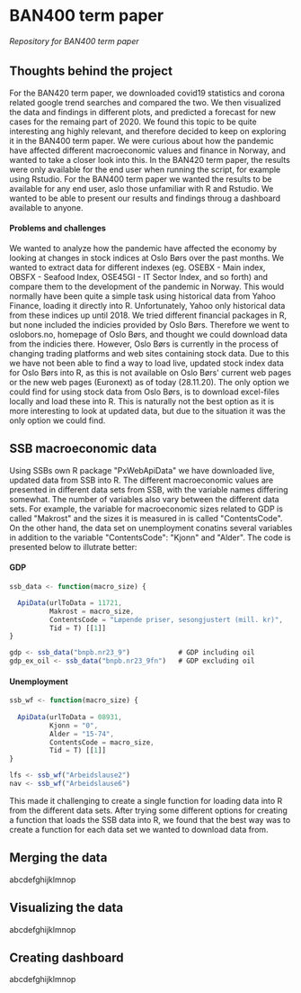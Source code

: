 # BAN400 term paper
###### Repository for BAN400 term paper 

## Thoughts behind the project
For the BAN420 term paper, we downloaded covid19 statistics and corona related google trend searches and compared the two. We then visualized the data and findings in different plots, and predicted a forecast for new cases for the remaing part of 2020. We found this topic to be quite interesting ang highly relevant, and therefore decided to keep on exploring it in the BAN400 term paper. We were curious about how the pandemic have affected different macroeconomic values and finance in Norway, and wanted to take a closer look into this. In the BAN420 term paper, the results were only available for the end user when running the script, for example using Rstudio. For the BAN400 term paper we wanted the results to be available for any end user, aslo those unfamiliar with R and Rstudio. We wanted to be able to present our results and findings throug a dashboard available to anyone. 

#### Problems and challenges
We  wanted to analyze how the pandemic have affected the economy by looking at changes in stock indices at Oslo Børs over the past months. We wanted to extract data for different indexes (eg. OSEBX - Main index, OBSFX - Seafood Index, OSE45GI - IT Sector Index, and so forth) and compare them to the development of the pandemic in Norway. This would normally have been quite a simple task using historical data from Yahoo Finance, loading it directly into R. 
Unfortunately, Yahoo only historical data from these indices up until 2018. We tried different financial packages in R, but none included the indicies provided by Oslo Børs. 
Therefore we went to oslobors.no, homepage of Oslo Børs, and thought we could download data from the indicies there. 
However, Oslo Børs is currently in the process of changing trading platforms and web sites containing stock data. Due to this we have not been able to find a way to load live, updated stock index data for Oslo Børs into R, as this is not available on Oslo Børs' current web pages or the new web pages (Euronext) as of today (28.11.20). The only option we could find for using stock data from Oslo Børs, is to download excel-files locally and load these into R. This is naturally not the best option as it is more interesting to look at updated data, but due to the situation it was the only option we could find. 

## SSB macroeconomic data
Using SSBs own R package "PxWebApiData" we have downloaded live, updated data from SSB into R. The different macroeconomic values are presented in different data sets from SSB, with the variable names differing somewhat. The number of variables also vary between the different data sets. For example, the variable for macroeconomic sizes related to GDP is called "Makrost" and the sizes it is measured in is called "ContentsCode". On the other hand, the data set on unemployment conatins several variables in addition to the variable "ContentsCode": "Kjonn" and "Alder". The code is presented below to illutrate better: 

#### GDP
```javascript
ssb_data <- function(macro_size) {

  ApiData(urlToData = 11721,
          Makrost = macro_size,
          ContentsCode = "Løpende priser, sesongjustert (mill. kr)",
          Tid = T) [[1]]
}

gdp <- ssb_data("bnpb.nr23_9")            # GDP including oil
gdp_ex_oil <- ssb_data("bnpb.nr23_9fn")   # GDP excluding oil
```
#### Unemployment
```javascript
ssb_wf <- function(macro_size) {
  
  ApiData(urlToData = 08931,
          Kjonn = "0",
          Alder = "15-74",
          ContentsCode = macro_size,
          Tid = T) [[1]] 
}

lfs <- ssb_wf("Arbeidslause2")
nav <- ssb_wf("Arbeidslause6")
```

This made it challenging to create a single function for loading data into R from the different data sets. After trying some different options for creating a function that loads the SSB data into R, we found that the best way was to create a function for each data set we wanted to download data from. 

## Merging the data
abcdefghijklmnop

## Visualizing the data
abcdefghijklmnop

## Creating dashboard
abcdefghijklmnop

